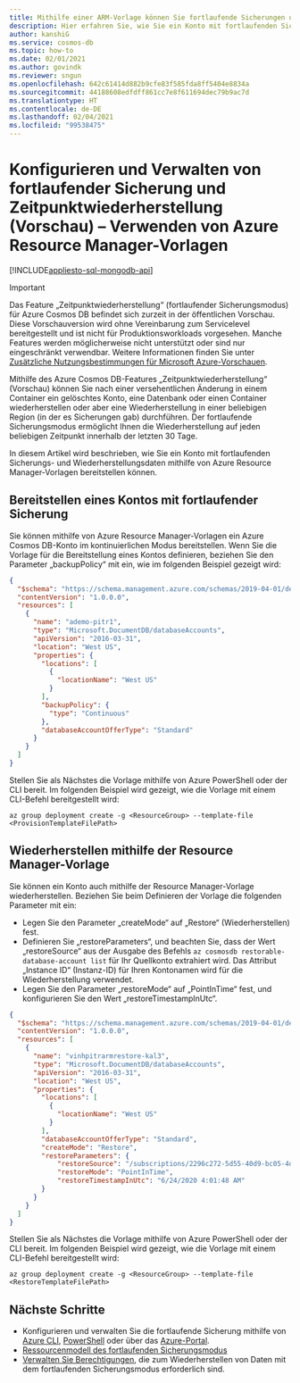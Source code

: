 ```yaml
---
title: Mithilfe einer ARM-Vorlage können Sie fortlaufende Sicherungen und Zeitpunktwiederherstellungen in Azure Cosmos DB konfigurieren.
description: Hier erfahren Sie, wie Sie ein Konto mit fortlaufenden Sicherungs- und Wiederherstellungsdaten mithilfe von Azure Resource Manager-Vorlagen bereitstellen können.
author: kanshiG
ms.service: cosmos-db
ms.topic: how-to
ms.date: 02/01/2021
ms.author: govindk
ms.reviewer: sngun
ms.openlocfilehash: 642c61414d882b9cfe83f585fda8ff5404e8834a
ms.sourcegitcommit: 44188608edfdff861cc7e8f611694dec79b9ac7d
ms.translationtype: HT
ms.contentlocale: de-DE
ms.lasthandoff: 02/04/2021
ms.locfileid: "99538475"
---
```

# <a name="configure-and-manage-continuous-backup-and-point-in-time-restore-preview---using-azure-resource-manager-templates"></a>Konfigurieren und Verwalten von fortlaufender Sicherung und Zeitpunktwiederherstellung (Vorschau) – Verwenden von Azure Resource Manager-Vorlagen
[!INCLUDE[appliesto-sql-mongodb-api](includes/appliesto-sql-mongodb-api.md)]

> [!IMPORTANT]
> Das Feature „Zeitpunktwiederherstellung“ (fortlaufender Sicherungsmodus) für Azure Cosmos DB befindet sich zurzeit in der öffentlichen Vorschau.
> Diese Vorschauversion wird ohne Vereinbarung zum Servicelevel bereitgestellt und ist nicht für Produktionsworkloads vorgesehen. Manche Features werden möglicherweise nicht unterstützt oder sind nur eingeschränkt verwendbar.
> Weitere Informationen finden Sie unter [Zusätzliche Nutzungsbestimmungen für Microsoft Azure-Vorschauen](https://azure.microsoft.com/support/legal/preview-supplemental-terms/).

Mithilfe des Azure Cosmos DB-Features „Zeitpunktwiederherstellung“ (Vorschau) können Sie nach einer versehentlichen Änderung in einem Container ein gelöschtes Konto, eine Datenbank oder einen Container wiederherstellen oder aber eine Wiederherstellung in einer beliebigen Region (in der es Sicherungen gab) durchführen. Der fortlaufende Sicherungsmodus ermöglicht Ihnen die Wiederherstellung auf jeden beliebigen Zeitpunkt innerhalb der letzten 30 Tage.

In diesem Artikel wird beschrieben, wie Sie ein Konto mit fortlaufenden Sicherungs- und Wiederherstellungsdaten mithilfe von Azure Resource Manager-Vorlagen bereitstellen können.

## <a name="provision-an-account-with-continuous-backup"></a><a id="provision"></a>Bereitstellen eines Kontos mit fortlaufender Sicherung

Sie können mithilfe von Azure Resource Manager-Vorlagen ein Azure Cosmos DB-Konto im kontinuierlichen Modus bereitstellen. Wenn Sie die Vorlage für die Bereitstellung eines Kontos definieren, beziehen Sie den Parameter „backupPolicy“ mit ein, wie im folgenden Beispiel gezeigt wird:

```json
{
  "$schema": "https://schema.management.azure.com/schemas/2019-04-01/deploymentTemplate.json#",
  "contentVersion": "1.0.0.0",
  "resources": [
    {
      "name": "ademo-pitr1",
      "type": "Microsoft.DocumentDB/databaseAccounts",
      "apiVersion": "2016-03-31",
      "location": "West US",
      "properties": {
        "locations": [
          {
            "locationName": "West US"
          }
        ],
        "backupPolicy": {
          "type": "Continuous"
        },
        "databaseAccountOfferType": "Standard"
      }
    }
  ]
}
```

Stellen Sie als Nächstes die Vorlage mithilfe von Azure PowerShell oder der CLI bereit. Im folgenden Beispiel wird gezeigt, wie die Vorlage mit einem CLI-Befehl bereitgestellt wird:

```azurecli-interactive
az group deployment create -g <ResourceGroup> --template-file <ProvisionTemplateFilePath>
```

## <a name="restore-using-the-resource-manager-template"></a><a id="restore"></a>Wiederherstellen mithilfe der Resource Manager-Vorlage

Sie können ein Konto auch mithilfe der Resource Manager-Vorlage wiederherstellen. Beziehen Sie beim Definieren der Vorlage die folgenden Parameter mit ein:

* Legen Sie den Parameter „createMode“ auf „Restore“ (Wiederherstellen) fest.
* Definieren Sie „restoreParameters“, und beachten Sie, dass der Wert „restoreSource“ aus der Ausgabe des Befehls `az cosmosdb restorable-database-account list` für Ihr Quellkonto extrahiert wird. Das Attribut „Instance ID“ (Instanz-ID) für Ihren Kontonamen wird für die Wiederherstellung verwendet.
* Legen Sie den Parameter „restoreMode“ auf „PointInTime“ fest, und konfigurieren Sie den Wert „restoreTimestampInUtc“.

```json
{
  "$schema": "https://schema.management.azure.com/schemas/2019-04-01/deploymentTemplate.json#",
  "contentVersion": "1.0.0.0",
  "resources": [
    {
      "name": "vinhpitrarmrestore-kal3",
      "type": "Microsoft.DocumentDB/databaseAccounts",
      "apiVersion": "2016-03-31",
      "location": "West US",
      "properties": {
        "locations": [
          {
            "locationName": "West US"
          }
        ],
        "databaseAccountOfferType": "Standard",
        "createMode": "Restore",
        "restoreParameters": {
            "restoreSource": "/subscriptions/2296c272-5d55-40d9-bc05-4d56dc2d7588/providers/Microsoft.DocumentDB/locations/West US/restorableDatabaseAccounts/6a18ecb8-88c2-4005-8dce-07b44b9741df",
            "restoreMode": "PointInTime",
            "restoreTimestampInUtc": "6/24/2020 4:01:48 AM"
        }
      }
    }
  ]
}
```

Stellen Sie als Nächstes die Vorlage mithilfe von Azure PowerShell oder der CLI bereit. Im folgenden Beispiel wird gezeigt, wie die Vorlage mit einem CLI-Befehl bereitgestellt wird:  

```azurecli-interactive
az group deployment create -g <ResourceGroup> --template-file <RestoreTemplateFilePath> 
```

## <a name="next-steps"></a>Nächste Schritte

* Konfigurieren und verwalten Sie die fortlaufende Sicherung mithilfe von [Azure CLI](continuous-backup-restore-command-line.md), [PowerShell](continuous-backup-restore-command-line.md) oder über das [Azure-Portal](continuous-backup-restore-portal.md).
* [Ressourcenmodell des fortlaufenden Sicherungsmodus](continuous-backup-restore-resource-model.md)
* [Verwalten Sie Berechtigungen](continuous-backup-restore-permissions.md), die zum Wiederherstellen von Daten mit dem fortlaufenden Sicherungsmodus erforderlich sind.